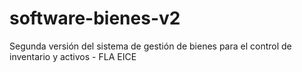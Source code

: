 # software-bienes-v2
Segunda versión del sistema de gestión de bienes para el control de inventario y activos - FLA EICE
